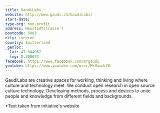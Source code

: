 ```yaml
---
title: GaudiLabs
website: http://www.gaudi.ch/GaudiLabs/
start-date:
type-org: non-profit
address: Neustadtstrasse 7
postcode: 6003
city: Lucerne
country: Switzerland
_geoloc:
  lat: 47.044967
  lng: 8.308673
facebook: https://www.facebook.com/mrgaudi
youtube: https://www.youtube.com/user/MrGaudiCH
---
```


GaudiLabs are creative spaces for working, thinking and living where culture and technology meet. We conduct open research in open source culture technology. Developing methods, process and devices to unite people and knowledge from different fields and backgrounds.


\*Text taken from initiative's website
